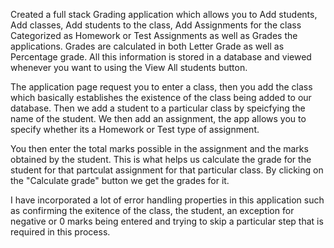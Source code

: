Created a full stack Grading application which allows you to Add students, Add classes, Add students to the class, Add Assignments for the class Categorized as Homework or Test Assignments as well as Grades the applications. Grades are calculated in both Letter Grade as well as Percentage grade. All this information is stored in a database and viewed whenever you want to using the View All students button.


The application page request you to enter a class, then you add the class which basically establishes the existence of the class being added to our database. Then we add a student to a particular class by speicfying the name of the student. We then add an assignment, the app allows you to specify whether its a Homework or Test type of assignment.


You then enter the total marks possible in the assignment and the marks obtained by the student. This is what helps us calculate the grade for the student for that partculat assignment for that particular class. By clicking on the "Calculate grade" button we get the grades for it.


I have incorporated a lot of error handling properties in this application such as confirming the exitence of the class, the student, an exception for negative or 0 marks being entered and trying to skip a particular step that is required in this process.
